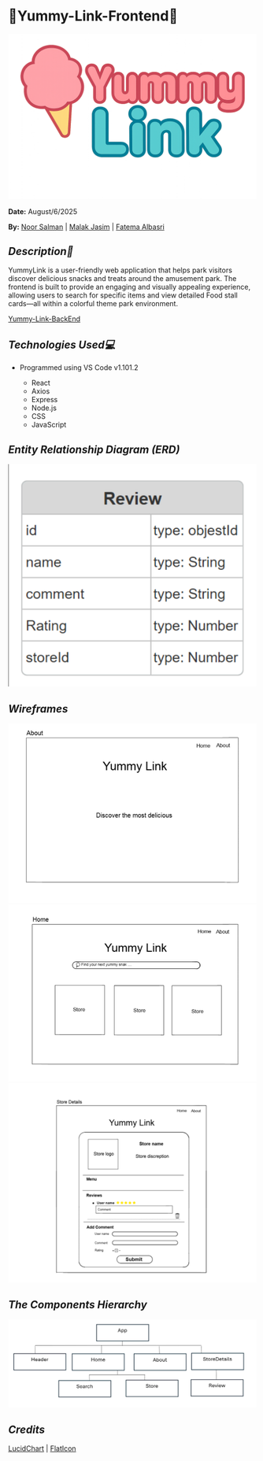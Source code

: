 # 🧁Yummy-Link-Frontend🍭

![img](images/logo.png)

**Date:** August/6/2025

**By:** [Noor Salman](https://github.com/NOORSALMAN25) | [Malak Jasim](https://github.com/Malak1805) | [Fatema Albasri](https://github.com/fatemaAlbasri) 

## **_Description🌟_**

YummyLink is a user-friendly web application that helps park visitors discover delicious snacks and treats around the amusement park. The frontend is built to provide an engaging and visually appealing experience, allowing users to search for specific items and view detailed Food stall cards—all within a colorful theme park environment.

[Yummy-Link-BackEnd](NOORSALMAN25/Yummy-Link-backend )

## **_Technologies Used💻_**

- Programmed using VS Code v1.101.2

  - React
  - Axios
  - Express
  - Node.js
  - CSS
  - JavaScript

## **_Entity Relationship Diagram (ERD)_**

![img](images/ReviewERD.png)

## **_Wireframes_**

![img](images/About%20Page.png)
![img](images/HomePage.png)
![img](images/StoreDetails.png)

## **_The Components Hierarchy_**

![img](images/components.png)

## **_Credits_**
[LucidChart](https://www.lucidchart.com/pages?gad_campaignid=1484560207&gad_source=1&gbraid=0AAAAADLdSjAG8I3cXQPvTlM989xj1Soph&gclid=CjwKCAjw-svEBhB6EiwAEzSdrsIXlzoG1A821oSkKdzuRL4OjFrrS03AK31VI9URxxts63QNQV6w-hoC2pIQAvD_BwE&km_CPC_AdGroupID=60168114191&km_CPC_CampaignId=1484560207&km_CPC_Country=9218669&km_CPC_Creative=442433234360&km_CPC_Device=c&km_CPC_Keyword=lucidchart&km_CPC_MatchType=e&km_CPC_Network=g&km_CPC_TargetID=kwd-33511936169&utm_campaign=_chart_en_tier3_mixed_search_brand_exact_&utm_medium=cpc&utm_source=google) | [FlatIcon](https://www.flaticon.com/)

